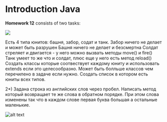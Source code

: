# Introduction Java 
**Homework 12** consists of two tasks:

![](C:\Lesson12\src\img.png)

  Есть 4 типа юнитов: башня, забор, содат и танк.
 	Забор ничего не делает и может быть разрушен
   	Башня ничего не делает и безсмертна
   	Солдат стреляет и двигается - у него можно вызвать методы move() и fire()
   	Танк умеет то же что и солдат, плюс еще у него есть метод reload()
   Создать классы которые соотвествует каждому юниту и использовать extends если это целесообразно. 
   Может быть болльше классов чем перечилено в задаче если нужно.
   Создать список в котором есть юниты всех типов.

2*) Задана строка из английских слов через пробел. Написать метод который возвращает те же слова в обратном порядке. 
    При этом слова изменены так что в каждом слове первая буква большая а остальные маленькие.

<img alt="alt text" src="C:\Lesson12\src\Screenshot.png" title="Screenshot of the result in the console"/>

